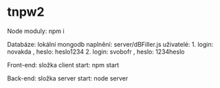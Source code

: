 # tnpw2
Node moduly: npm i

Databáze:
  lokální mongodb
  naplnění: server/dBFiller.js
  uživatelé: 1. login: novakda , heslo: heslo1234  2. login: svobofr , heslo: 1234heslo
  
Front-end:
  složka client
  start: npm start
  
Back-end:
  složka server
  start: node server
